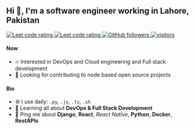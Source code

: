 ## Hi 👋, I'm a software engineer working in Lahore, Pakistan

<p align="left">
  <a href="https://leetcode.com/sudiptob2/">
    <img src="https://cp-logo.vercel.app/leetcode/sudiptob2" alt="Leet code rating" />
  </a>
  <a href="https://codeforces.com/profile/sudipto.me">
    <img src="https://raw.githubusercontent.com/sudiptob2/cf-stats/main/output/rating.svg" alt="Leet code rating" />
  </a>
 
  <a href="https://github.com/Hamxay?tab=followers">
    <img alt="GitHub followers" src="https://img.shields.io/github/followers/Hamxay?color=green&logo=github">
  </a>
  <a href="https://github.com/Hamxay/">
    <img src="https://komarev.com/ghpvc/?username=Hamxay" alt="visitors" />
  </a>

</p>

#### Now
- :fire: Interested in DevOps and Cloud engineering and Full stack development
- :calendar: Looking for contributing to node based open source projects 

#### Bio
- ⚙️ I use daily: `.py`, `.js`, `.ts`, `.sh`
- 🌱 Learning all about **DevOps & Full Stack Development**
- 💬 Ping me about **Django**, **React**, *React Native*, **Python**,  **Docker**, **RestAPIs**

